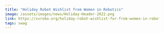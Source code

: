 ```yaml
---
title: "Holiday Robot Wishlist from Women in Robotics"
image: /assets/images/news/Holiday-Header-2022.png
link: https://svrobo.org/holiday-robot-wishlist-for-from-women-in-robotics/
tags: swag
---
```

